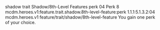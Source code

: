 <ability>
  <metadata>
    <class>shadow</class>
    <feature_type>trait</feature_type>
    <file_dpath>Shadow/8th-Level Features</file_dpath>
    <item_id>perk</item_id>
    <item_index>04</item_index>
    <item_name>Perk</item_name>
    <level>8</level>
    <scc>mcdm.heroes.v1:feature.trait.shadow.8th-level-feature:perk</scc>
    <scdc>1.1.1:5.1.3.2:04</scdc>
    <source>mcdm.heroes.v1</source>
    <type>feature/trait/shadow/8th-level-feature</type>
  </metadata>
  <effects>
    <effect type="mundane">You gain one perk of your choice.</effect>
  </effects>
</ability>
